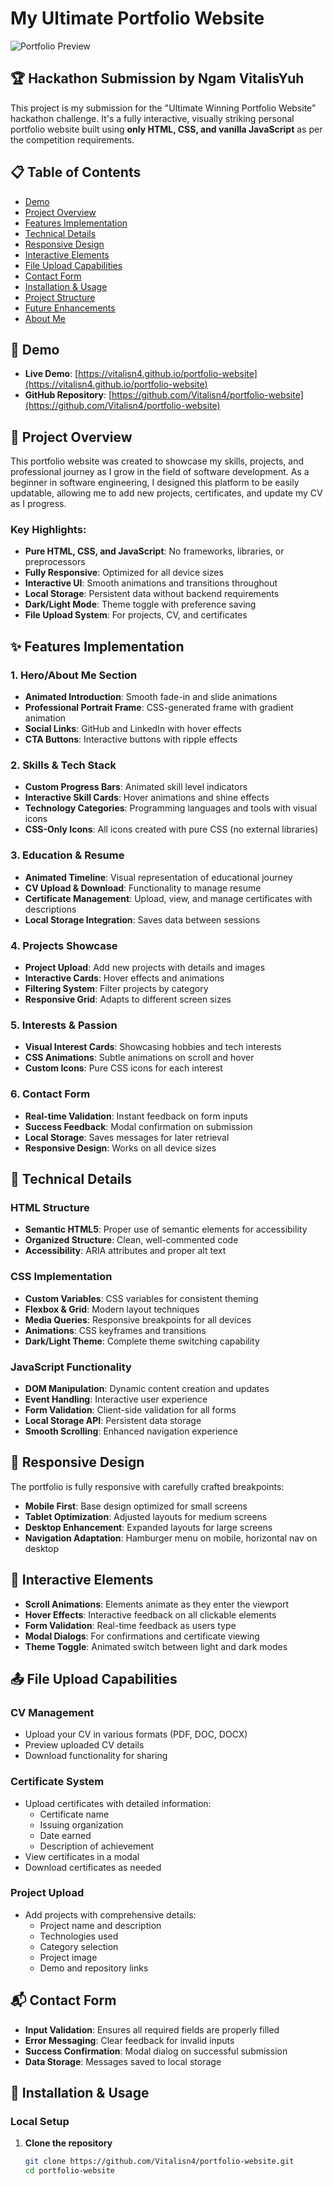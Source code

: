 # My Ultimate Portfolio Website

![Portfolio Preview](https://via.placeholder.com/1200x600?text=Interactive+Portfolio+Website)

## 🏆 Hackathon Submission by Ngam VitalisYuh

This project is my submission for the "Ultimate Winning Portfolio Website" hackathon challenge. It's a fully interactive, visually striking personal portfolio website built using **only HTML, CSS, and vanilla JavaScript** as per the competition requirements.

## 📋 Table of Contents

- [Demo](#-demo)
- [Project Overview](#-project-overview)
- [Features Implementation](#-features-implementation)
- [Technical Details](#-technical-details)
- [Responsive Design](#-responsive-design)
- [Interactive Elements](#-interactive-elements)
- [File Upload Capabilities](#-file-upload-capabilities)
- [Contact Form](#-contact-form)
- [Installation & Usage](#-installation--usage)
- [Project Structure](#-project-structure)
- [Future Enhancements](#-future-enhancements)
- [About Me](#-about-me)

## 🚀 Demo

- **Live Demo**: [https://vitalisn4.github.io/portfolio-website](https://vitalisn4.github.io/portfolio-website)
- **GitHub Repository**: [https://github.com/Vitalisn4/portfolio-website](https://github.com/Vitalisn4/portfolio-website)

## 📝 Project Overview

This portfolio website was created to showcase my skills, projects, and professional journey as I grow in the field of software development. As a beginner in software engineering, I designed this platform to be easily updatable, allowing me to add new projects, certificates, and update my CV as I progress.

### Key Highlights:

- **Pure HTML, CSS, and JavaScript**: No frameworks, libraries, or preprocessors
- **Fully Responsive**: Optimized for all device sizes
- **Interactive UI**: Smooth animations and transitions throughout
- **Local Storage**: Persistent data without backend requirements
- **Dark/Light Mode**: Theme toggle with preference saving
- **File Upload System**: For projects, CV, and certificates

## ✨ Features Implementation

### 1. Hero/About Me Section

- **Animated Introduction**: Smooth fade-in and slide animations
- **Professional Portrait Frame**: CSS-generated frame with gradient animation
- **Social Links**: GitHub and LinkedIn with hover effects
- **CTA Buttons**: Interactive buttons with ripple effects

### 2. Skills & Tech Stack

- **Custom Progress Bars**: Animated skill level indicators
- **Interactive Skill Cards**: Hover animations and shine effects
- **Technology Categories**: Programming languages and tools with visual icons
- **CSS-Only Icons**: All icons created with pure CSS (no external libraries)

### 3. Education & Resume

- **Animated Timeline**: Visual representation of educational journey
- **CV Upload & Download**: Functionality to manage resume
- **Certificate Management**: Upload, view, and manage certificates with descriptions
- **Local Storage Integration**: Saves data between sessions

### 4. Projects Showcase

- **Project Upload**: Add new projects with details and images
- **Interactive Cards**: Hover effects and animations
- **Filtering System**: Filter projects by category
- **Responsive Grid**: Adapts to different screen sizes

### 5. Interests & Passion

- **Visual Interest Cards**: Showcasing hobbies and tech interests
- **CSS Animations**: Subtle animations on scroll and hover
- **Custom Icons**: Pure CSS icons for each interest

### 6. Contact Form

- **Real-time Validation**: Instant feedback on form inputs
- **Success Feedback**: Modal confirmation on submission
- **Local Storage**: Saves messages for later retrieval
- **Responsive Design**: Works on all device sizes

## 🔧 Technical Details

### HTML Structure

- **Semantic HTML5**: Proper use of semantic elements for accessibility
- **Organized Structure**: Clean, well-commented code
- **Accessibility**: ARIA attributes and proper alt text

### CSS Implementation

- **Custom Variables**: CSS variables for consistent theming
- **Flexbox & Grid**: Modern layout techniques
- **Media Queries**: Responsive breakpoints for all devices
- **Animations**: CSS keyframes and transitions
- **Dark/Light Theme**: Complete theme switching capability

### JavaScript Functionality

- **DOM Manipulation**: Dynamic content creation and updates
- **Event Handling**: Interactive user experience
- **Form Validation**: Client-side validation for all forms
- **Local Storage API**: Persistent data storage
- **Smooth Scrolling**: Enhanced navigation experience

## 📱 Responsive Design

The portfolio is fully responsive with carefully crafted breakpoints:

- **Mobile First**: Base design optimized for small screens
- **Tablet Optimization**: Adjusted layouts for medium screens
- **Desktop Enhancement**: Expanded layouts for large screens
- **Navigation Adaptation**: Hamburger menu on mobile, horizontal nav on desktop

## 🎯 Interactive Elements

- **Scroll Animations**: Elements animate as they enter the viewport
- **Hover Effects**: Interactive feedback on all clickable elements
- **Form Validation**: Real-time feedback as users type
- **Modal Dialogs**: For confirmations and certificate viewing
- **Theme Toggle**: Animated switch between light and dark modes

## 📤 File Upload Capabilities

### CV Management

- Upload your CV in various formats (PDF, DOC, DOCX)
- Preview uploaded CV details
- Download functionality for sharing

### Certificate System

- Upload certificates with detailed information:
  - Certificate name
  - Issuing organization
  - Date earned
  - Description of achievement
- View certificates in a modal
- Download certificates as needed

### Project Upload

- Add projects with comprehensive details:
  - Project name and description
  - Technologies used
  - Category selection
  - Project image
  - Demo and repository links

## 📬 Contact Form

- **Input Validation**: Ensures all required fields are properly filled
- **Error Messaging**: Clear feedback for invalid inputs
- **Success Confirmation**: Modal dialog on successful submission
- **Data Storage**: Messages saved to local storage

## 🔌 Installation & Usage

### Local Setup

1. **Clone the repository**
   ```bash
   git clone https://github.com/Vitalisn4/portfolio-website.git
   cd portfolio-website